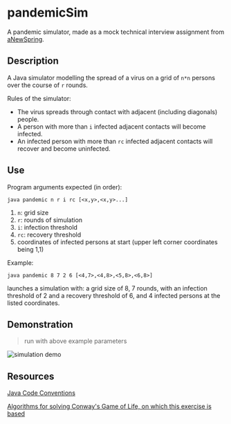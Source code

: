 # pandemicSim
A pandemic simulator, made as a mock technical interview assignment from [aNewSpring](https://www.anewspring.com/).

## Description
A Java simulator modelling the spread of a virus on a grid of `n*n` persons over the course of `r` rounds.

Rules of the simulator:
- The virus spreads through contact with adjacent (including diagonals) people.
- A person with more than `i` infected adjacent contacts will become infected.
- An infected person with more than `rc` infected adjacent contacts will recover
and become uninfected.

## Use
Program arguments expected (in order):

`java pandemic n r i rc [<x,y>,<x,y>...]`

1. `n`: grid size
2. `r`: rounds of simulation
3. `i`: infection threshold
4. `rc`: recovery threshold
5. coordinates of infected persons at start (upper left corner coordinates being 1,1)

Example:
```
java pandemic 8 7 2 6 [<4,7>,<4,8>,<5,8>,<6,8>]
```
launches a simulation with: a grid size of 8, 7 rounds, 
with an infection threshold of 2 and a recovery threshold of 6,
and 4 infected persons at the listed coordinates.

## Demonstration
> run with above example parameters

![simulation demo](https://i.imgur.com/vkvq7M7.png?1)

## Resources
[Java Code Conventions](https://www.oracle.com/java/technologies/javase/codeconventions-introduction.html)

[Algorithms for solving Conway's Game of Life, on which this exercise is based](https://en.wikipedia.org/wiki/Conway%27s_Game_of_Life#Algorithms)
